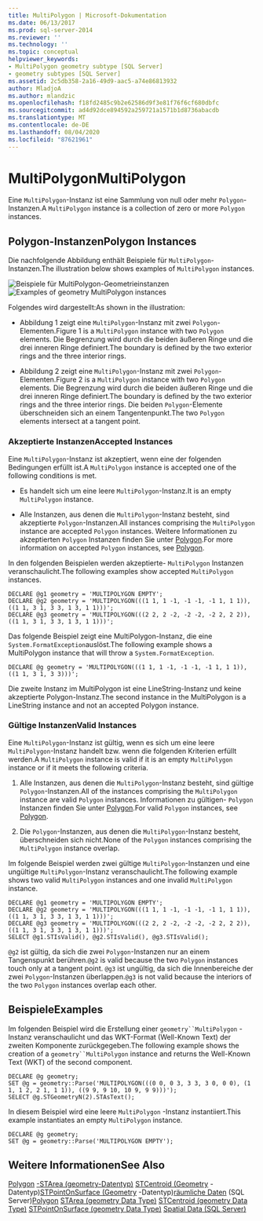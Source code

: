 ```yaml
---
title: MultiPolygon | Microsoft-Dokumentation
ms.date: 06/13/2017
ms.prod: sql-server-2014
ms.reviewer: ''
ms.technology: ''
ms.topic: conceptual
helpviewer_keywords:
- MultiPolygon geometry subtype [SQL Server]
- geometry subtypes [SQL Server]
ms.assetid: 2c5db358-2a16-49d9-aac5-a74e86813932
author: MladjoA
ms.author: mlandzic
ms.openlocfilehash: f18fd2485c9b2e62586d9f3e81f76f6cf680dbfc
ms.sourcegitcommit: ad4d92dce894592a259721a1571b1d8736abacdb
ms.translationtype: MT
ms.contentlocale: de-DE
ms.lasthandoff: 08/04/2020
ms.locfileid: "87621961"
---
```

# <a name="multipolygon"></a><span data-ttu-id="78052-102">MultiPolygon</span><span class="sxs-lookup"><span data-stu-id="78052-102">MultiPolygon</span></span>
  <span data-ttu-id="78052-103">Eine `MultiPolygon`-Instanz ist eine Sammlung von null oder mehr `Polygon`-Instanzen.</span><span class="sxs-lookup"><span data-stu-id="78052-103">A `MultiPolygon` instance is a collection of zero or more `Polygon` instances.</span></span>

## <a name="polygon-instances"></a><span data-ttu-id="78052-104">Polygon-Instanzen</span><span class="sxs-lookup"><span data-stu-id="78052-104">Polygon Instances</span></span>
 <span data-ttu-id="78052-105">Die nachfolgende Abbildung enthält Beispiele für `MultiPolygon`-Instanzen.</span><span class="sxs-lookup"><span data-stu-id="78052-105">The illustration below shows examples of `MultiPolygon` instances.</span></span>

 <span data-ttu-id="78052-106">![Beispiele für MultiPolygon-Geometrieinstanzen](../../database-engine/media/multipolygon.gif "Beispiele für MultiPolygon-Geometrieinstanzen")</span><span class="sxs-lookup"><span data-stu-id="78052-106">![Examples of geometry MultiPolygon instances](../../database-engine/media/multipolygon.gif "Examples of geometry MultiPolygon instances")</span></span>

 <span data-ttu-id="78052-107">Folgendes wird dargestellt:</span><span class="sxs-lookup"><span data-stu-id="78052-107">As shown in the illustration:</span></span>

-   <span data-ttu-id="78052-108">Abbildung 1 zeigt eine `MultiPolygon`-Instanz mit zwei `Polygon`-Elementen.</span><span class="sxs-lookup"><span data-stu-id="78052-108">Figure 1 is a `MultiPolygon` instance with two `Polygon` elements.</span></span> <span data-ttu-id="78052-109">Die Begrenzung wird durch die beiden äußeren Ringe und die drei inneren Ringe definiert.</span><span class="sxs-lookup"><span data-stu-id="78052-109">The boundary is defined by the two exterior rings and the three interior rings.</span></span>

-   <span data-ttu-id="78052-110">Abbildung 2 zeigt eine `MultiPolygon`-Instanz mit zwei `Polygon`-Elementen.</span><span class="sxs-lookup"><span data-stu-id="78052-110">Figure 2 is a `MultiPolygon` instance with two `Polygon` elements.</span></span> <span data-ttu-id="78052-111">Die Begrenzung wird durch die beiden äußeren Ringe und die drei inneren Ringe definiert.</span><span class="sxs-lookup"><span data-stu-id="78052-111">The boundary is defined by the two exterior rings and the three interior rings.</span></span> <span data-ttu-id="78052-112">Die beiden `Polygon`-Elemente überschneiden sich an einem Tangentenpunkt.</span><span class="sxs-lookup"><span data-stu-id="78052-112">The two `Polygon` elements intersect at a tangent point.</span></span>

### <a name="accepted-instances"></a><span data-ttu-id="78052-113">Akzeptierte Instanzen</span><span class="sxs-lookup"><span data-stu-id="78052-113">Accepted Instances</span></span>
 <span data-ttu-id="78052-114">Eine `MultiPolygon`-Instanz ist akzeptiert, wenn eine der folgenden Bedingungen erfüllt ist.</span><span class="sxs-lookup"><span data-stu-id="78052-114">A `MultiPolygon` instance is accepted one of the following conditions is met.</span></span>

-   <span data-ttu-id="78052-115">Es handelt sich um eine leere `MultiPolygon`-Instanz.</span><span class="sxs-lookup"><span data-stu-id="78052-115">It is an empty `MultiPolygon` instance.</span></span>

-   <span data-ttu-id="78052-116">Alle Instanzen, aus denen die `MultiPolygon`-Instanz besteht, sind akzeptierte `Polygon`-Instanzen.</span><span class="sxs-lookup"><span data-stu-id="78052-116">All instances comprising the `MultiPolygon` instance are accepted `Polygon` instances.</span></span> <span data-ttu-id="78052-117">Weitere Informationen zu akzeptierten `Polygon` Instanzen finden Sie unter [Polygon](../spatial/polygon.md).</span><span class="sxs-lookup"><span data-stu-id="78052-117">For more information on accepted `Polygon` instances, see [Polygon](../spatial/polygon.md).</span></span>

 <span data-ttu-id="78052-118">In den folgenden Beispielen werden akzeptierte- `MultiPolygon` Instanzen veranschaulicht.</span><span class="sxs-lookup"><span data-stu-id="78052-118">The following examples show accepted `MultiPolygon` instances.</span></span>

```
DECLARE @g1 geometry = 'MULTIPOLYGON EMPTY';
DECLARE @g2 geometry = 'MULTIPOLYGON(((1 1, 1 -1, -1 -1, -1 1, 1 1)),((1 1, 3 1, 3 3, 1 3, 1 1)))';
DECLARE @g3 geometry = 'MULTIPOLYGON(((2 2, 2 -2, -2 -2, -2 2, 2 2)),((1 1, 3 1, 3 3, 1 3, 1 1)))';
```

 <span data-ttu-id="78052-119">Das folgende Beispiel zeigt eine MultiPolygon-Instanz, die eine `System.FormatException`auslöst.</span><span class="sxs-lookup"><span data-stu-id="78052-119">The following example shows a MultiPolygon instance that will throw a `System.FormatException`.</span></span>

```
DECLARE @g geometry = 'MULTIPOLYGON(((1 1, 1 -1, -1 -1, -1 1, 1 1)),((1 1, 3 1, 3 3)))';
```

 <span data-ttu-id="78052-120">Die zweite Instanz im MultiPolygon ist eine LineString-Instanz und keine akzeptierte Polygon-Instanz.</span><span class="sxs-lookup"><span data-stu-id="78052-120">The second instance in the MultiPolygon is a LineString instance and not an accepted Polygon instance.</span></span>

### <a name="valid-instances"></a><span data-ttu-id="78052-121">Gültige Instanzen</span><span class="sxs-lookup"><span data-stu-id="78052-121">Valid Instances</span></span>
 <span data-ttu-id="78052-122">Eine `MultiPolygon`-Instanz ist gültig, wenn es sich um eine leere `MultiPolygon`-Instanz handelt bzw. wenn die folgenden Kriterien erfüllt werden.</span><span class="sxs-lookup"><span data-stu-id="78052-122">A `MultiPolygon` instance is valid if it is an empty `MultiPolygon` instance or if it meets the following criteria.</span></span>

1.  <span data-ttu-id="78052-123">Alle Instanzen, aus denen die `MultiPolygon`-Instanz besteht, sind gültige `Polygon`-Instanzen.</span><span class="sxs-lookup"><span data-stu-id="78052-123">All of the instances comprising the `MultiPolygon` instance are valid `Polygon` instances.</span></span> <span data-ttu-id="78052-124">Informationen zu gültigen- `Polygon` Instanzen finden Sie unter [Polygon](../spatial/polygon.md).</span><span class="sxs-lookup"><span data-stu-id="78052-124">For valid `Polygon` instances, see [Polygon](../spatial/polygon.md).</span></span>

2.  <span data-ttu-id="78052-125">Die `Polygon`-Instanzen, aus denen die `MultiPolygon`-Instanz besteht, überschneiden sich nicht.</span><span class="sxs-lookup"><span data-stu-id="78052-125">None of the `Polygon` instances comprising the `MultiPolygon` instance overlap.</span></span>

 <span data-ttu-id="78052-126">Im folgende Beispiel werden zwei gültige `MultiPolygon`-Instanzen und eine ungültige `MultiPolygon`-Instanz veranschaulicht.</span><span class="sxs-lookup"><span data-stu-id="78052-126">The following example shows two valid `MultiPolygon` instances and one invalid `MultiPolygon` instance.</span></span>

```
DECLARE @g1 geometry = 'MULTIPOLYGON EMPTY';
DECLARE @g2 geometry = 'MULTIPOLYGON(((1 1, 1 -1, -1 -1, -1 1, 1 1)),((1 1, 3 1, 3 3, 1 3, 1 1)))';
DECLARE @g3 geometry = 'MULTIPOLYGON(((2 2, 2 -2, -2 -2, -2 2, 2 2)),((1 1, 3 1, 3 3, 1 3, 1 1)))';
SELECT @g1.STIsValid(), @g2.STIsValid(), @g3.STIsValid();
```

 <span data-ttu-id="78052-127">`@g2` ist gültig, da sich die zwei `Polygon`-Instanzen nur an einem Tangenspunkt berühren.</span><span class="sxs-lookup"><span data-stu-id="78052-127">`@g2` is valid because the two `Polygon` instances touch only at a tangent point.</span></span> <span data-ttu-id="78052-128">`@g3` ist ungültig, da sich die Innenbereiche der zwei `Polygon`-Instanzen überlappen.</span><span class="sxs-lookup"><span data-stu-id="78052-128">`@g3` is not valid because the interiors of the two `Polygon` instances overlap each other.</span></span>

## <a name="examples"></a><span data-ttu-id="78052-129">Beispiele</span><span class="sxs-lookup"><span data-stu-id="78052-129">Examples</span></span>
 <span data-ttu-id="78052-130">Im folgenden Beispiel wird die Erstellung einer `geometry``MultiPolygon` -Instanz veranschaulicht und das WKT-Format (Well-Known Text) der zweiten Komponente zurückgegeben.</span><span class="sxs-lookup"><span data-stu-id="78052-130">The following example shows the creation of a `geometry``MultiPolygon` instance and returns the Well-Known Text (WKT) of the second component.</span></span>

```
DECLARE @g geometry;
SET @g = geometry::Parse('MULTIPOLYGON(((0 0, 0 3, 3 3, 3 0, 0 0), (1 1, 1 2, 2 1, 1 1)), ((9 9, 9 10, 10 9, 9 9)))');
SELECT @g.STGeometryN(2).STAsText();
```

 <span data-ttu-id="78052-131">In diesem Beispiel wird eine leere `MultiPolygon` -Instanz instantiiert.</span><span class="sxs-lookup"><span data-stu-id="78052-131">This example instantiates an empty `MultiPolygon` instance.</span></span>

```
DECLARE @g geometry;
SET @g = geometry::Parse('MULTIPOLYGON EMPTY');
```

## <a name="see-also"></a><span data-ttu-id="78052-132">Weitere Informationen</span><span class="sxs-lookup"><span data-stu-id="78052-132">See Also</span></span>
 <span data-ttu-id="78052-133">[Polygon](../spatial/polygon.md) [-STArea &#40;geometry-Datentyp&#41;](/sql/t-sql/spatial-geometry/starea-geometry-data-type) [STCentroid &#40;Geometry](/sql/t-sql/spatial-geometry/stcentroid-geometry-data-type) -Datentyp&#41;[STPointOnSurface &#40;Geometry](/sql/t-sql/spatial-geometry/stpointonsurface-geometry-data-type) -Datentyp&#41;[räumliche Daten](../spatial/spatial-data-sql-server.md) &#40;SQL Server&#41;</span><span class="sxs-lookup"><span data-stu-id="78052-133">[Polygon](../spatial/polygon.md) [STArea &#40;geometry Data Type&#41;](/sql/t-sql/spatial-geometry/starea-geometry-data-type) [STCentroid &#40;geometry Data Type&#41;](/sql/t-sql/spatial-geometry/stcentroid-geometry-data-type) [STPointOnSurface &#40;geometry Data Type&#41;](/sql/t-sql/spatial-geometry/stpointonsurface-geometry-data-type) [Spatial Data &#40;SQL Server&#41;](../spatial/spatial-data-sql-server.md)</span></span>


